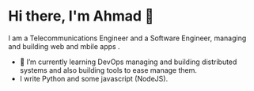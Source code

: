 # Hi there, I'm Ahmad  👋

<!--
**Loldozen/Loldozen** is a ✨ _special_ ✨ repository because its `README.md` (this file) appears on your GitHub profile.

Here are some ideas to get you started: -->
I am a Telecommunications Engineer and a Software Engineer, managing and building web and mbile apps .

- 🌱 I’m currently learning DevOps managing and building distributed systems and also building tools to ease manage them.
-  I write Python and some javascript (NodeJS).
